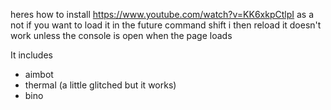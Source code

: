 heres how to install
https://www.youtube.com/watch?v=KK6xkpCtlpI
as a not if you want to load it in the future
command shift i then reload
it doesn't work unless the console is open when the page loads

It includes 
- aimbot
- thermal (a little glitched but it works)
- bino
